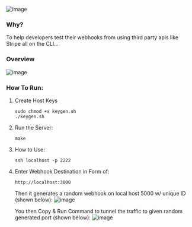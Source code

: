![image](https://github.com/McFlanky/go-hooktest/assets/153543951/d97ab756-4537-487e-8d36-03facdc0f5ee)

### Why?
To help developers test their webhooks from using third party apis like Stripe all on the CLI...

### Overview
![image](https://github.com/McFlanky/go-hooktest/assets/153543951/c65ca380-4892-4dd8-951b-f091f3a75ddf)

### How To Run:
1) Create Host Keys
   ```
   sudo chmod +x keygen.sh
   ./keygen.sh
   ```
2) Run the Server:
   ```
   make
   ```
3) How to Use:
   ```
   ssh localhost -p 2222
   ```
4) Enter Webhook Destination in Form of:
   ```
   http://localhost:3000
   ```
   Then it generates a random webhook on local host 5000 w/ unique ID (shown below):
   ![image](https://github.com/McFlanky/go-hooktest/assets/153543951/af332a6c-e402-4bdf-b360-016dcbe70b6b)

   
   You then Copy & Run Command to tunnel the traffic to given random generated port (shown below):
   ![image](https://github.com/McFlanky/go-hooktest/assets/153543951/5fa4a1ef-73be-4288-8fda-0ba211218962)

